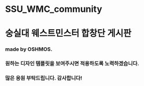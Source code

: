 # SSU_WMC_community
# 숭실대 웨스트민스터 합창단 게시판

### made by OSHMOS.
### 원하는 디자인 템플릿을 보여주시면 적용하도록 노력하겠습니다.
### 많은 응원 부탁드립니다. 감사합니다!
